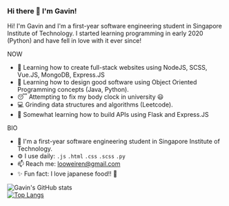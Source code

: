 ### Hi there 👋 I'm Gavin!

Hi! I'm Gavin and I'm a first-year software engineering student in Singapore Institute of Technology. I started learning programming in early 2020 (Python) and have fell in love with it ever since! 

NOW
- :notebook_with_decorative_cover: Learning how to create full-stack websites using NodeJS, SCSS, Vue.JS, MongoDB, Express.JS
- :orange_book: Learning how to design good software using Object Oriented Programming concepts (Java, Python).
- :sleeping: Attempting to fix my body clock in university :smiley:
- :computer: Grinding data structures and algorithms (Leetcode).
- :hammer: Somewhat learning how to build APIs using Flask and Express.JS

BIO
- :school: I'm a first-year software engineering student in Singapore Institute of Technology.
- ⚙️ I use daily: `.js` `.html` `.css` `.scss` `.py` 
- 📫 Reach me: [looweiren@gmail.com](mailto:looweiren@gmail.com)
- :sparkles: Fun fact: I love japanese food!! :sushi:

![Gavin's GitHub stats](https://github-readme-stats.vercel.app/api?username=rawsashimi1604&show_icons=true&theme=tokyonight&hide=issues,contribs) 
<br>
[![Top Langs](https://github-readme-stats.vercel.app/api/top-langs/?username=rawsashimi1604&theme=tokyonight&exclude_repo=1004_Project)](https://github.com/rawsashimi1604/github-readme-stats)
